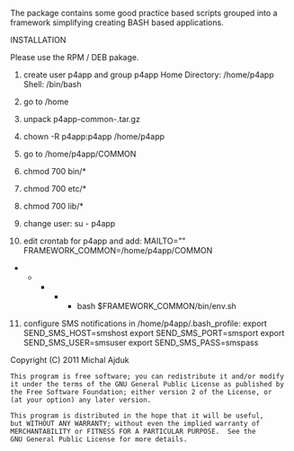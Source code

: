 The package contains some good practice based scripts grouped into a framework simplifying creating BASH based applications.

INSTALLATION

Please use the RPM / DEB pakage.

1) create user p4app and group p4app
Home Directory: /home/p4app
Shell: /bin/bash

2) go to /home

3) unpack p4app-common-<version>.tar.gz

4) chown -R p4app:p4app /home/p4app

5) go to /home/p4app/COMMON

6) chmod 700 bin/*

7) chmod 700 etc/*

8) chmod 700 lib/*

9) change user: 
su - p4app

10) edit crontab for p4app and add:
MAILTO=""
FRAMEWORK_COMMON=/home/p4app/COMMON
* * * * * bash  $FRAMEWORK_COMMON/bin/env.sh
 
11) configure SMS notifications in /home/p4app/.bash_profile:
export SEND_SMS_HOST=smshost
export SEND_SMS_PORT=smsport
export SEND_SMS_USER=smsuser
export SEND_SMS_PASS=smspass



Copyright (C) 2011  Michal Ajduk

    This program is free software; you can redistribute it and/or modify
    it under the terms of the GNU General Public License as published by
    the Free Software Foundation; either version 2 of the License, or
    (at your option) any later version.

    This program is distributed in the hope that it will be useful,
    but WITHOUT ANY WARRANTY; without even the implied warranty of
    MERCHANTABILITY or FITNESS FOR A PARTICULAR PURPOSE.  See the
    GNU General Public License for more details.
